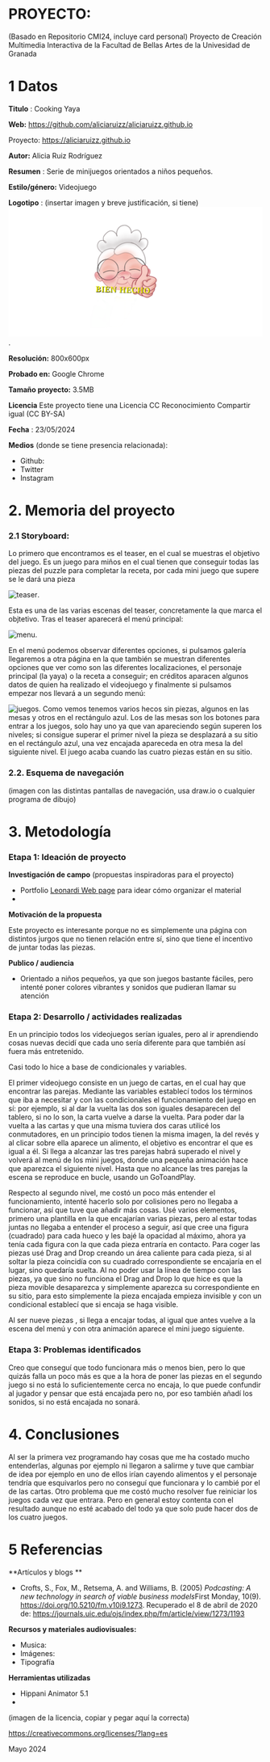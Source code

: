 # PROYECTO: 

(Basado en Repositorio CMI24, incluye card personal)
Proyecto de Creación Multimedia Interactiva de la  Facultad de Bellas Artes de la Univesidad de Granada



# 1 Datos 



**Titulo** : Cooking Yaya

**Web:**   https://github.com/aliciaruizz/aliciaruizz.github.io

Proyecto: https://aliciaruizz.github.io


**Autor:**  Alicia Ruiz Rodríguez

**Resumen** : Serie de minijuegos orientados a niños pequeños.

**Estilo/género:**  Videojuego 

**Logotipo** : (insertar imagen y breve justificación, si  tiene) 
![logo](https://github.com/aliciaruizz/CMI24/blob/main/cara1.png).


**Resolución:** 800x600px 

**Probado en:**    Google Chrome 

**Tamaño proyecto:** 3.5MB 

**Licencia** Este proyecto tiene una Licencia CC Reconocimiento Compartir igual (CC BY-SA)

**Fecha** : 23/05/2024

**Medios** (donde se tiene presencia relacionada):

- Github:
- Twitter
- Instagram




# 2. Memoria del proyecto 

### 2.1 Storyboard: 

Lo primero que encontramos es el teaser, en el cual se muestras el objetivo del juego. Es un juego para miños en el cual tienen que conseguir todas las piezas del puzzle para completar la receta, por cada mini juego que supere se le dará una pieza

![teaser](https://github.com/aliciaruizz/aliciaruizz.github.io/blob/main/teaser.png).

Esta es una de las varias escenas del teaser, concretamente la que marca el objtetivo. Tras el teaser aparecerá el menú principal:

![menu](https://github.com/aliciaruizz/aliciaruizz.github.io/blob/main/menu.png).

En el menú podemos observar diferentes opciones, si pulsamos galería llegaremos a otra página en la que también se muestran diferentes opciones que ver como son las diferentes localizaciones, el personaje principal (la yaya) o la receta a conseguir; en créditos aparacen algunos datos de quien ha realizado el videojuego y finalmente si pulsamos empezar nos llevará a un segundo menú:

![juegos](https://github.com/aliciaruizz/aliciaruizz.github.io/blob/main/juegos.png).
Como vemos tenemos varios hecos sin piezas, algunos en las mesas y otros en el rectángulo azul.
Los de las mesas son los botones para entrar a los juegos, solo hay uno ya que van apareciendo según superen los niveles; si consigue superar el primer nivel la pieza se desplazará a su sitio en el rectángulo azul, una vez encajada apareceda en otra mesa la del siguiente nivel.
El juego acaba cuando las cuatro piezas están en su sitio.


### 2.2. Esquema de navegación 



(imagen con las distintas pantallas de navegación, usa draw.io o cualquier programa de dibujo)







# 3. Metodología




### Etapa 1: Ideación de proyecto

**Investigación de campo** (propuestas inspiradoras para el proyecto)

- Portfolio [Leonardi Web page](http://www.rleonardi.com/interactive-resume/) para idear cómo organizar el material
- 



**Motivación de la propuesta** 

Este  proyecto es interesante porque no es simplemente una página con distintos jurgos que no tienen relación entre sí, sino que tiene el incentivo de juntar todas las piezas.



**Publico / audiencia**

- Orientado a niños pequeños, ya que son juegos bastante fáciles, pero intenté poner colores vibrantes y sonidos que pudieran llamar su atención





### Etapa 2: Desarrollo / actividades realizadas

En un principio todos los videojuegos serían iguales, pero al ir aprendiendo cosas nuevas decidí que cada uno sería diferente para que también así fuera más entretenido.

Casi todo lo hice a base de condicionales y variables.

El primer videojuego consiste en un juego de cartas, en el cual hay que encontrar las parejas.
Mediante las variables establecí todos los términos que iba a necesitar y con las condicionales el funcionamiento del juego en sí: por ejemplo, si al dar la vuelta las dos son iguales desaparecen del tablero, si no lo son, la carta vuelve a darse la vuelta.
Para poder dar la vuelta a las cartas y que una misma tuviera dos caras utilicé los conmutadores, en un principio todos tienen la misma imagen, la del revés y al clicar sobre ella aparece un alimento, el objetivo es encontrar el que es igual a él.
Si llega a alcanzar las tres parejas habrá superado el nivel y volverá al menú de los mini juegos, donde una pequeña animación hace que aparezca el siguiente nivel.
Hasta que no alcance las tres parejas la escena se reproduce en bucle, usando un GoToandPlay.

Respecto al segundo nivel, me costó un poco más entender el funcionamiento, intenté hacerlo solo por colisiones pero no llegaba a funcionar, así que tuve que añadir más cosas.
Usé varios elementos, primero una plantilla en la que encajarían varias piezas, pero al estar todas juntas no llegaba a entender el proceso a seguir, así que cree una figura (cuadrado) para cada hueco y les bajé la opacidad al máximo, ahora ya tenía cada figura con la que cada pieza entraría en contacto.
Para coger las piezas usé Drag and Drop creando un área caliente para cada pieza, si al soltar la pieza coincidía con su cuadrado correspondiente se encajaría en el lugar, sino quedaría suelta. 
Al no poder usar la línea de tiempo con las piezas, ya que sino no funciona el Drag and Drop lo que hice es que la pieza movible desaparezca y simplemente aparezca su correspondiente en su sitio, para esto simplemente la pieza encajada empieza invisible y con un condicional establecí que si encaja se haga visible.

Al ser nueve piezas , si llega a encajar todas, al igual que antes vuelve a la escena del menú y con otra animación aparece el mini juego siguiente.



### Etapa 3: Problemas identificados

Creo que conseguí que todo funcionara más o menos bien, pero lo que quizás falla un poco más es que a la hora de poner las piezas en el segundo juego si no está lo suficientemente cerca no encaja, lo que puede confundir al jugador y pensar que está encajada pero no, por eso también añadí los sonidos, si no está encajada no sonará.



# 4. Conclusiones 

Al ser la primera vez programando hay cosas que me ha costado mucho entenderlas, algunas por ejemplo ni llegaron a salirme y tuve que cambiar de idea por ejemplo en uno de ellos irían cayendo alimentos y el personaje tendría que esquivarlos pero no conseguí que funcionara y lo cambié por el de las cartas. Otro problema que me costó mucho resolver fue reiniciar los juegos cada vez que entrara. Pero en general estoy contenta con el resultado aunque no esté acabado del todo ya que solo pude hacer dos de los cuatro juegos.







# 5 Referencias 

**Artículos y blogs ** 

- Crofts, S., Fox, M., Retsema, A. and Williams, B. (2005) *Podcasting: A new technology in search of viable business models*First Monday, 10(9). https://doi.org/10.5210/fm.v10i9.1273. Recuperado el 8 de abril de 2020 de: https://journals.uic.edu/ojs/index.php/fm/article/view/1273/1193

**Recursos y materiales audiovisuales:**

* Musica:  
* Imágenes:  
* Tipografía

**Herramientas utilizadas**

- Hippani Animator 5.1
- 



(imagen de la licencia, copiar y pegar aquí la correcta)

https://creativecommons.org/licenses/?lang=es

Mayo 2024
